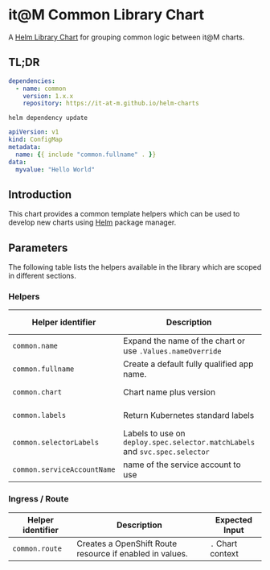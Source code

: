 # it@M Common Library Chart

A [Helm Library Chart](https://helm.sh/docs/topics/library_charts/#helm) for grouping common logic between it@M charts.

## TL;DR

```yaml
dependencies:
  - name: common
    version: 1.x.x 
    repository: https://it-at-m.github.io/helm-charts
```

```console
helm dependency update
```

```yaml
apiVersion: v1
kind: ConfigMap
metadata:
  name: {{ include "common.fullname" . }}
data:
  myvalue: "Hello World"
```

## Introduction

This chart provides a common template helpers which can be used to develop new charts using [Helm](https://helm.sh) package manager.

## Parameters

The following table lists the helpers available in the library which are scoped in different sections.

### Helpers

| Helper identifier                  | Description                                                           | Expected Input                                                                                |
| ---------------------------------- | --------------------------------------------------------------------- | --------------------------------------------------------------------------------------------- |
| `common.name`                | Expand the name of the chart or use `.Values.nameOverride`            | `.` Chart context                                                                             |
| `common.fullname`            | Create a default fully qualified app name.                            | `.` Chart context                                                                             |
| `common.chart`               | Chart name plus version                                               | `.` Chart context                                                                             |
| `common.labels`    | Return Kubernetes standard labels                                           | `.` Chart context |
| `common.selectorLabels` | Labels to use on `deploy.spec.selector.matchLabels` and `svc.spec.selector` | `.` Chart context |
| `common.serviceAccountName` | name of the service account to use | `.` Chart context |

### Ingress / Route

| Helper identifier                         | Description                                                                                                       | Expected Input                                                                                                                                                                   |
| ----------------------------------------- | ----------------------------------------------------------------------------------------------------------------- | -------------------------------------------------------------------------------------------------------------------------------------------------------------------------------- |
| `common.route`                  | Creates a OpenShift Route resource if enabled in values.                                              | `.` Chart context |